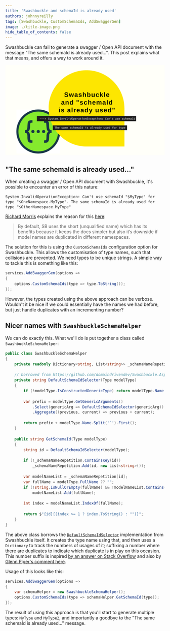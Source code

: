 ```yaml
---
title: 'Swashbuckle and schemaId is already used'
authors: johnnyreilly
tags: [Swashbuckle, CustomSchemaIds, AddSwaggerGen]
image: ./title-image.png
hide_table_of_contents: false
---
```


Swashbuckle can fail to generate a swagger / Open API document with the message "The same schemaId is already used...". This post explains what that means, and offers a way to work around it.

![title image reading "Swashbuckle and schemaId is already used" with the Azure Static Web Apps logo and a Terry Pratchett icon by Lisa Krymova from NounProject.com](title-image.png)

## "The same schemaId is already used..."

When creating a swagger / Open API document with Swashbuckle, it's possible to encounter an error of this nature:

```
System.InvalidOperationException: Can't use schemaId "$MyType" for type "$OneNamespace.MyType". The same schemaId is already used for type "$OtherNamespace.MyType"
```

[Richard Morris](https://github.com/domaindrivendev) explains the reason for this [here](https://github.com/domaindrivendev/Swashbuckle.AspNetCore/issues/1607#issuecomment-788900097):

> By default, SB uses the short (unqualified name) which has its benefits because it keeps the docs simpler but also it’s downside if model names are duplicated in different namespaces.

The solution for this is using the `CustomSchemaIds` configuration option for Swashbuckle. This allows the customisation of type names, such that collisions are prevented. We need types to be unique strings. A simple way to tackle this is something like this:

```cs
services.AddSwaggerGen(options =>
{
    options.CustomSchemaIds(type => type.ToString());
});
```

However, the types created using the above approach can be verbose. Wouldn't it be nice if we could essentially have the names we had before, but just handle duplicates with an incrementing number?

## Nicer names with `SwashbuckleSchemaHelper`

We can do exactly this. What we'll do is put together a class called `SwashbuckleSchemaHelper`:

```cs
public class SwashbuckleSchemaHelper
{
    private readonly Dictionary<string, List<string>> _schemaNameRepetition = new();

    // borrowed from https://github.com/domaindrivendev/Swashbuckle.AspNetCore/blob/95cb4d370e08e54eb04cf14e7e6388ca974a686e/src/Swashbuckle.AspNetCore.SwaggerGen/SchemaGenerator/SchemaGeneratorOptions.cs#L44
    private string DefaultSchemaIdSelector(Type modelType)
    {
        if (!modelType.IsConstructedGenericType) return modelType.Name.Replace("[]", "Array");

        var prefix = modelType.GetGenericArguments()
            .Select(genericArg => DefaultSchemaIdSelector(genericArg))
            .Aggregate((previous, current) => previous + current);

        return prefix + modelType.Name.Split('`').First();
    }

    public string GetSchemaId(Type modelType)
    {
        string id = DefaultSchemaIdSelector(modelType);

        if (!_schemaNameRepetition.ContainsKey(id))
            _schemaNameRepetition.Add(id, new List<string>());

        var modelNameList = _schemaNameRepetition[id];
        var fullName = modelType.FullName ?? "";
        if (!string.IsNullOrEmpty(fullName) && !modelNameList.Contains(fullName))
            modelNameList.Add(fullName);

        int index = modelNameList.IndexOf(fullName);

        return $"{id}{(index >= 1 ? index.ToString() : "")}";
    }
}
```

The above class borrows the [`DefaultSchemaIdSelector`](https://github.com/domaindrivendev/Swashbuckle.AspNetCore/blob/95cb4d370e08e54eb04cf14e7e6388ca974a686e/src/Swashbuckle.AspNetCore.SwaggerGen/SchemaGenerator/SchemaGeneratorOptions.cs#L44) implementation from Swashbuckle itself. It creates the type name using that, and then uses a `Dictionary` to track the numbers of usages of it; suffixing a number where there are duplicates to indicate which duplicate is in play on this occasion. This number suffix is inspired [by an answer on Stack Overflow](https://stackoverflow.com/a/72677918/761388) and also by [Glenn Piper's comment here](https://github.com/domaindrivendev/Swashbuckle.AspNetCore/issues/1607#issuecomment-1258337736).

Usage of this looks like this:

```cs
services.AddSwaggerGen(options =>
{
    var schemaHelper = new SwashbuckleSchemaHelper();
    options.CustomSchemaIds(type => schemaHelper.GetSchemaId(type));
});
```

The result of using this approach is that you'll start to generate multiple types: `MyType` and `MyType2`, and importantly a goodbye to the "The same schemaId is already used..." message.

